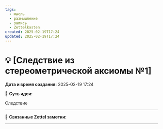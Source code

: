 ```yaml
---
tags:
  - мысль
  - размышление
  - запись
  - Zettelkasten
created: 2025-02-19T17:24
updated: 2025-02-19T17:24
---
```

# 💡  [Следствие из стереометрической аксиомы №1]

**Дата и время создания:** 2025-02-19 17:24

 💫 **Суть идеи:**
 
Следствие 

- - -

🔗 **Связанные Zettel заметки:**



------
